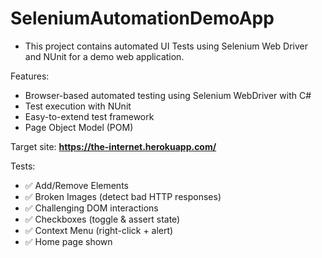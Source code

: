 # SeleniumAutomationDemoApp
- This project contains automated UI Tests using Selenium Web Driver and NUnit for a demo web application. 

Features:
- Browser-based automated testing using Selenium WebDriver with C#
- Test execution with NUnit
- Easy-to-extend test framework
- Page Object Model (POM)

Target site: **https://the-internet.herokuapp.com/**

Tests:
- ✅ Add/Remove Elements  
- ✅ Broken Images (detect bad HTTP responses)  
- ✅ Challenging DOM interactions  
- ✅ Checkboxes (toggle & assert state)  
- ✅ Context Menu (right-click + alert)  
- ✅ Home page shown  

